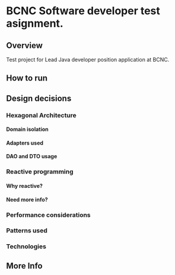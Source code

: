 # BCNC Software developer test asignment.

## Overview
Test project for Lead Java developer position application at BCNC.

## How to run


## Design decisions

### Hexagonal Architecture

#### Domain isolation

#### Adapters used

#### DAO and DTO usage

### Reactive programming

#### Why reactive?

#### Need more info?

### Performance considerations

### Patterns used

### Technologies

## More Info
